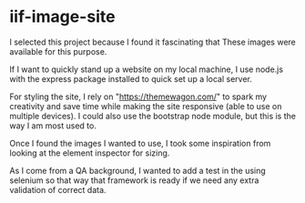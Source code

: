 # iif-image-site

I selected this project because I found it fascinating that 
These images were available for this purpose.  

If I want to quickly stand up a website on my local machine, I 
use node.js with the express package installed to quick set up a local server.

For styling the site, I rely on "https://themewagon.com/"
to spark my creativity and save time while making the site responsive
(able to use on multiple devices). I could also use the bootstrap node 
module, but this is the way I am most used to.

Once I found the images I wanted to use, I took some inspiration
from looking at the element inspector for sizing.  

As I come from a QA background, I wanted to add a test in the using selenium
so that way that framework is ready if we need any extra validation of 
correct data.  

